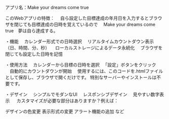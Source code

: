 アプリ名：Make your dreams come true

このWebアプリの特徴：
　自ら設定した目標達成の年月日を入力するとブラウザを閉じても目標達成の日時を覚えているので
　Make your dreams come true　夢は自ら達成する。
 
・機能
　カレンダー形式での日時選択
　リアルタイムカウントダウン表示（日、時間、分、秒）
　ローカルストレージによるデータ永続化
　ブラウザを閉じても設定した日時を記憶
 
・使用方法
　カレンダーから目標の日時を選択
　「設定」ボタンをクリック
　自動的にカウントダウンが開始
 　使用するには、このコードを.htmlファイルとして保存し、ブラウザで開くだけです。
  特別なサーバーやインストールは不要です。
  
・デザイン
　シンプルでモダンなUI
　レスポンシブデザイン
　見やすい数字表示
　
 カスタマイズが必要な部分はありますか？例えば：

デザインの色変更
表示形式の変更
アラート機能の追加
など
